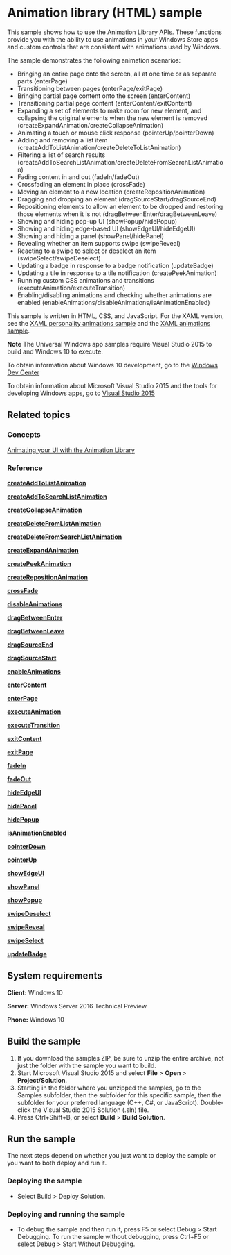 <!---
  category: GraphicsAndAnimation
  samplefwlink: http://go.microsoft.com/fwlink/p/?LinkId=620483&clcid=0x409
--->

# Animation library (HTML) sample

This sample shows how to use the Animation Library APIs. These functions provide you with the ability to use animations in your Windows Store apps and custom controls that are consistent with animations used by Windows.

The sample demonstrates the following animation scenarios:

-   Bringing an entire page onto the screen, all at one time or as separate parts (enterPage)
-   Transitioning between pages (enterPage/exitPage)
-   Bringing partial page content onto the screen (enterContent)
-   Transitioning partial page content (enterContent/exitContent)
-   Expanding a set of elements to make room for new element, and collapsing the original elements when the new element is removed (createExpandAnimation/createCollapseAnimation)
-   Animating a touch or mouse click response (pointerUp/pointerDown)
-   Adding and removing a list item (createAddToListAnimation/createDeleteToListAnimation)
-   Filtering a list of search results (createAddToSearchListAnimation/createDeleteFromSearchListAnimation)
-   Fading content in and out (fadeIn/fadeOut)
-   Crossfading an element in place (crossFade)
-   Moving an element to a new location (createRepositionAnimation)
-   Dragging and dropping an element (dragSourceStart/dragSourceEnd)
-   Repositioning elements to allow an element to be dropped and restoring those elements when it is not (dragBetweenEnter/dragBetweenLeave)
-   Showing and hiding pop-up UI (showPopup/hidePopup)
-   Showing and hiding edge-based UI (showEdgeUI/hideEdgeUI)
-   Showing and hiding a panel (showPanel/hidePanel)
-   Revealing whether an item supports swipe (swipeReveal)
-   Reacting to a swipe to select or deselect an item (swipeSelect/swipeDeselect)
-   Updating a badge in response to a badge notification (updateBadge)
-   Updating a tile in response to a tile notification (createPeekAnimation)
-   Running custom CSS animations and transitions (executeAnimation/executeTransition)
-   Enabling/disabling animations and checking whether animations are enabled (enableAnimations/disableAnimations/isAnimationEnabled)

This sample is written in HTML, CSS, and JavaScript. For the XAML version, see the [XAML personality animations sample](http://go.microsoft.com/fwlink/p/?linkid=242401) and the [XAML animations sample](http://go.microsoft.com/fwlink/p/?linkid=242404).

**Note** The Universal Windows app samples require Visual Studio 2015 to build and Windows 10 to execute.
 
To obtain information about Windows 10 development, go to the [Windows Dev Center](https://dev.windows.com)

To obtain information about Microsoft Visual Studio 2015 and the tools for developing Windows apps, go to [Visual Studio 2015](http://go.microsoft.com/fwlink/?LinkID=532422)

## Related topics

### Concepts

[Animating your UI with the Animation Library](http://msdn.microsoft.com/library/windows/apps/hh465165)

### Reference

[**createAddToListAnimation**](http://msdn.microsoft.com/library/windows/apps/br212653)

[**createAddToSearchListAnimation**](http://msdn.microsoft.com/library/windows/apps/br212654)

[**createCollapseAnimation**](http://msdn.microsoft.com/library/windows/apps/br212655)

[**createDeleteFromListAnimation**](http://msdn.microsoft.com/library/windows/apps/br212656)

[**createDeleteFromSearchListAnimation**](http://msdn.microsoft.com/library/windows/apps/br212657)

[**createExpandAnimation**](http://msdn.microsoft.com/library/windows/apps/br212658)

[**createPeekAnimation**](http://msdn.microsoft.com/library/windows/apps/br212659)

[**createRepositionAnimation**](http://msdn.microsoft.com/library/windows/apps/br212660)

[**crossFade**](http://msdn.microsoft.com/library/windows/apps/br212661)

[**disableAnimations**](http://msdn.microsoft.com/library/windows/apps/hh779759)

[**dragBetweenEnter**](http://msdn.microsoft.com/library/windows/apps/br212668)

[**dragBetweenLeave**](http://msdn.microsoft.com/library/windows/apps/br212669)

[**dragSourceEnd**](http://msdn.microsoft.com/library/windows/apps/br212670)

[**dragSourceStart**](http://msdn.microsoft.com/library/windows/apps/br212671)

[**enableAnimations**](http://msdn.microsoft.com/library/windows/apps/hh779760)

[**enterContent**](http://msdn.microsoft.com/library/windows/apps/hh701582)

[**enterPage**](http://msdn.microsoft.com/library/windows/apps/br212672)

[**executeAnimation**](http://msdn.microsoft.com/library/windows/apps/hh779762)

[**executeTransition**](http://msdn.microsoft.com/library/windows/apps/hh779763)

[**exitContent**](http://msdn.microsoft.com/library/windows/apps/hh701585)

[**exitPage**](http://msdn.microsoft.com/library/windows/apps/hh701586)

[**fadeIn**](http://msdn.microsoft.com/library/windows/apps/br212673)

[**fadeOut**](http://msdn.microsoft.com/library/windows/apps/br212674)

[**hideEdgeUI**](http://msdn.microsoft.com/library/windows/apps/br212676)

[**hidePanel**](http://msdn.microsoft.com/library/windows/apps/br212677)

[**hidePopup**](http://msdn.microsoft.com/library/windows/apps/br212678)

[**isAnimationEnabled**](http://msdn.microsoft.com/library/windows/apps/hh779793)

[**pointerDown**](http://msdn.microsoft.com/library/windows/apps/br212680)

[**pointerUp**](http://msdn.microsoft.com/library/windows/apps/br212681)

[**showEdgeUI**](http://msdn.microsoft.com/library/windows/apps/br230466)

[**showPanel**](http://msdn.microsoft.com/library/windows/apps/br230467)

[**showPopup**](http://msdn.microsoft.com/library/windows/apps/br230468)

[**swipeDeselect**](http://msdn.microsoft.com/library/windows/apps/br212662)

[**swipeReveal**](http://msdn.microsoft.com/library/windows/apps/br212663)

[**swipeSelect**](http://msdn.microsoft.com/library/windows/apps/br212664)

[**updateBadge**](http://msdn.microsoft.com/library/windows/apps/br230471)

## System requirements

**Client:** Windows 10

**Server:** Windows Server 2016 Technical Preview

**Phone:** Windows 10

## Build the sample

1. If you download the samples ZIP, be sure to unzip the entire archive, not just the folder with the sample you want to build. 
2. Start Microsoft Visual Studio 2015 and select **File** \> **Open** \> **Project/Solution**.
3. Starting in the folder where you unzipped the samples, go to the Samples subfolder, then the subfolder for this specific sample, then the subfolder for your preferred language (C++, C#, or JavaScript). Double-click the Visual Studio 2015 Solution (.sln) file.
4. Press Ctrl+Shift+B, or select **Build** \> **Build Solution**.

## Run the sample

The next steps depend on whether you just want to deploy the sample or you want to both deploy and run it.

### Deploying the sample

- Select Build > Deploy Solution. 

### Deploying and running the sample

- To debug the sample and then run it, press F5 or select Debug >  Start Debugging. To run the sample without debugging, press Ctrl+F5 or select Debug > Start Without Debugging. 
